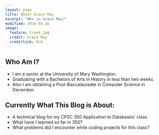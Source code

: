 ```yaml
---
layout: page
title: About Grace May
excerpt: "Who is Grace May?"
modified: 2016-04-26
image:
  feature: Creek.jpg
  credit: Grace May
  creditlink: N/A
---
```

## Who Am I?

* I am a senior at the University of Mary Washington.
* Graduating with a Bachelors of Arts in History in less than two weeks.
* Also I am obtaining a Post-Baccalaureate in Computer Science in December.

## Currently What This Blog is About:

* A technical blog for my CPSC 350 Application to Databases' class.
* What have I learned so far in 350?
* What problems did I encounter while coding projects for this class?


[^1]: Example: *domain.com/category-name/post-title*